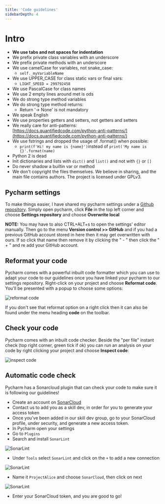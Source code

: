 ```yaml
---
title: 'Code guidelines'
sidebarDepth: 4
---
```


# Intro

- **We use tabs and not spaces for indentation**
- We prefix private class variables with an underscore
- We prefix private methods with an underscore
- We use camelCase for variables, not snake_case:
    - `self._myVariableName`
- We use UPPER_CASE for class static vars or final vars:
    - `LIGHT_SPEED = 299792458`
- We use PascalCase for class names
- We use 2 empty lines around met is ods
- We do strong type method variables
- We do strong type method returns:
    - Return '-> None' is not mandatory
- We speak English
- We use properties getters and setters, not getters and setters
- We really care for anti-patterns: [https://docs.quantifiedcode.com/python-anti-patterns/](https://docs.quantifiedcode.com/python-anti-patterns/)
- We use fstrings and dropped the usage of .format() when possible:
    - `print(f'Hi! my name is {name}')`instead of `print('My name is {}'.format(name)`
- Python 2 is dead
- Init dictionaries and lists with `dict()` and `list()` and not with `{}` or `[]`
- Do never shadow a builtin var or method
- We don't copyright the files themselves. We believe in sharing, and the main file contains authors. The project is licensed under GPLv3.


## Pycharm settings
To make things easier, I have shared my pycharm settings under a [Github repository](https://github.com/project-alice-assistant/JetbrainsSettings). Simply open pycharm, click **File** in the top left corner and choose **Settings repository** and choose **Overwrite local**

**NOTE:** You may have to also CTRL+ALT+s to open the settings' editor manually. Then go to the menu **Version control >> GitHub** and if you had a previous GitHub account stored in here then it may get overwritten with ours. If so click that name then remove it by clicking the " - " then click the " + " and re add your GitHub account.


## Reformat your code

Pycharm comes with a powerful inbuilt code formatter which you can use to adapt your code to our guidelines once you have linked your pycharm to our settings repository. Right-click on your project and choose **Reformat code**. You'll be presented with a popup to choose some options:

<img src="/images/reformat_code.png" alt="reformat code">

If you don't see that reformat option on a right click then it can also be found under the menu heading **code** on the toolbar.


## Check your code

Pycharm comes with an inbuilt code checker. Beside the "per file" instant check (top right corner, green tick if ok) you can run an analysis on your code by right clicking your project and choose **Inspect code**:

<img src="/images/inspect_code.png" alt="inspect code">


## Automatic code check

Pycharm has a Sonarcloud plugin that can check your code to make sure it is following our guidelines!

- Create an account on [SonarCloud](https://sonarcloud.io/)
- Contact us to add you as a skill dev, in order for you to generate your access token
- Once you've been added in our skill dev group, go to your SonarCloud profile, under security, and generate a new access token.
- In Pycharm open your settings
- Go to `Plugins`
- Search and install `SonarLint`

<img src="/images/sonarlint.png" alt="SonarLint">

- Under `Tools` select `SonarLint` and click on the `+` to add a new connection

<img src="/images/sonarlintalice.png" alt="SonarLint">

- Name it `ProjectAlice` and choose `SonarCloud`, then click on next

<img src="/images/sonarlintserver.png" alt="SonarLint">

- Enter your SonarCloud token, and you are good to go!
